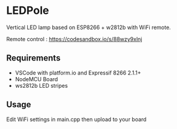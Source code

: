 # LEDPole

Vertical LED lamp based on ESP8266 + w2812b with WiFi remote.

Remote control : https://codesandbox.io/s/88wzy9xlnj

## Requirements

- VSCode with platform.io and Expressif 8266 2.1.1+
- NodeMCU Board
- ws2812b LED stripes

## Usage

Edit WiFi settings in main.cpp then upload to your board
